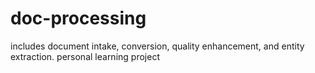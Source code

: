# doc-processing
includes document intake, conversion, quality enhancement, and entity extraction. personal learning project

